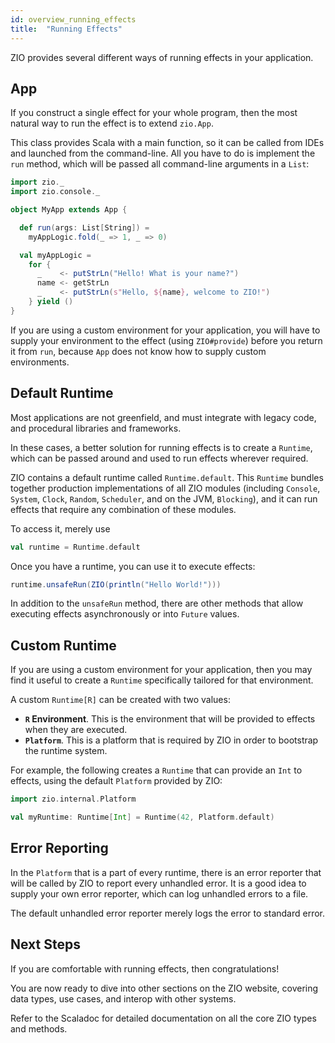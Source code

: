 ```yaml
---
id: overview_running_effects
title:  "Running Effects"
---
```


ZIO provides several different ways of running effects in your application.

## App

If you construct a single effect for your whole program, then the most natural way to run the effect is to extend `zio.App`. 

This class provides Scala with a main function, so it can be called from IDEs and launched from the command-line. All you have to do is implement the `run` method, which will be passed all command-line arguments in a `List`:

```scala mdoc:silent
import zio._
import zio.console._

object MyApp extends App {

  def run(args: List[String]) =
    myAppLogic.fold(_ => 1, _ => 0)

  val myAppLogic =
    for {
      _    <- putStrLn("Hello! What is your name?")
      name <- getStrLn
      _    <- putStrLn(s"Hello, ${name}, welcome to ZIO!")
    } yield ()
}
```

If you are using a custom environment for your application, you will have to supply your environment to the effect (using `ZIO#provide`) before you return it from `run`, because `App` does not know how to supply custom environments.

## Default Runtime

Most applications are not greenfield, and must integrate with legacy code, and procedural libraries and frameworks.

In these cases, a better solution for running effects is to create a `Runtime`, which can be passed around and used to run effects wherever required.

ZIO contains a default runtime called `Runtime.default`. This `Runtime` bundles together production implementations of all ZIO modules (including `Console`, `System`, `Clock`, `Random`, `Scheduler`, and on the JVM, `Blocking`), and it can run effects that require any combination of these modules.

To access it, merely use

```scala mdoc:silent
val runtime = Runtime.default
```

Once you have a runtime, you can use it to execute effects:

```scala mdoc:silent
runtime.unsafeRun(ZIO(println("Hello World!")))
```

In addition to the `unsafeRun` method, there are other methods that allow executing effects asynchronously or into `Future` values.

## Custom Runtime

If you are using a custom environment for your application, then you may find it useful to create a `Runtime` specifically tailored for that environment.

A custom `Runtime[R]` can be created with two values:

 - **`R` Environment**. This is the environment that will be provided to effects when they are executed.
 - **`Platform`**. This is a platform that is required by ZIO in order to bootstrap the runtime system.

For example, the following creates a `Runtime` that can provide an `Int` to effects, using the default `Platform` provided by ZIO:

```scala mdoc:silent
import zio.internal.Platform

val myRuntime: Runtime[Int] = Runtime(42, Platform.default)
```

## Error Reporting

In the `Platform` that is a part of every runtime, there is an error reporter that will be called by ZIO to report every unhandled error. It is a good idea to supply your own error reporter, which can log unhandled errors to a file.

The default unhandled error reporter merely logs the error to standard error.

## Next Steps

If you are comfortable with running effects, then congratulations!

You are now ready to dive into other sections on the ZIO website, covering data types, use cases, and interop with other systems. 

Refer to the Scaladoc for detailed documentation on all the core ZIO types and methods.